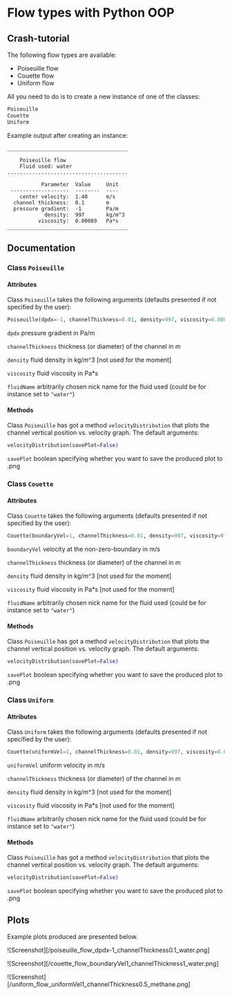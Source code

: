 # Flow types with Python OOP

## Crash-tutorial

The following flow types are available:

* Poiseuille flow
* Couette flow
* Uniform flow

All you need to do is to create a new instance of one of the classes:

```python
Poiseuille
Couette
Uniform
```

Example output after creating an instance:

```
_______________________________________

	Poiseuille flow
	Fluid used: water
.......................................

           Parameter  Value     Unit      
 -------------------  --------  ----      
    center velocity:  1.40      m/s       
  channel thickness:  0.1       m         
  pressure gradient:  -1        Pa/m      
            density:  997       kg/m^3    
          viscosity:  0.00089   Pa*s      
_______________________________________
```

## Documentation

### Class `Poiseuille`

#### Attributes

Class `Poiseuille` takes the following arguments (defaults presented if not specified by the user):

```python
Poiseuille(dpdx=-1, channelThickness=0.01, density=997, viscosity=0.00089, fluidName="unknown")
```

`dpdx` pressure gradient in Pa/m

`channelThickness` thickness (or diameter) of the channel in m

`density` fluid density in kg/m^3 [not used for the moment]

`viscosity` fluid viscosity in Pa*s

`fluidName` arbitrarily chosen nick name for the fluid used (could be for instance set to `"water"`)

#### Methods

Class `Poiseuille` has got a method `velocityDistribution` that plots the channel vertical position vs. velocity graph. The default arguments:

```python
velocityDistribution(savePlot=False)
```

`savePlot` boolean specifying whether you want to save the produced plot to .png

### Class `Couette`

#### Attributes

Class `Couette` takes the following arguments (defaults presented if not specified by the user):

```python
Couette(boundaryVel=1, channelThickness=0.01, density=997, viscosity=0.00089, fluidName="unknown")
```

`boundaryVel` velocity at the non-zero-boundary in m/s

`channelThickness` thickness (or diameter) of the channel in m

`density` fluid density in kg/m^3 [not used for the moment]

`viscosity` fluid viscosity in Pa*s [not used for the moment]

`fluidName` arbitrarily chosen nick name for the fluid used (could be for instance set to `"water"`)

#### Methods

Class `Poiseuille` has got a method `velocityDistribution` that plots the channel vertical position vs. velocity graph. The default arguments:

```python
velocityDistribution(savePlot=False)
```

`savePlot` boolean specifying whether you want to save the produced plot to .png

### Class `Uniform`

#### Attributes

Class `Uniform` takes the following arguments (defaults presented if not specified by the user):

```python
Couette(uniformVel=1, channelThickness=0.01, density=997, viscosity=0.00089, fluidName="unknown")
```

`uniformVel` uniform velocity in m/s

`channelThickness` thickness (or diameter) of the channel in m

`density` fluid density in kg/m^3 [not used for the moment]

`viscosity` fluid viscosity in Pa*s [not used for the moment]

`fluidName` arbitrarily chosen nick name for the fluid used (could be for instance set to `"water"`)

#### Methods

Class `Poiseuille` has got a method `velocityDistribution` that plots the channel vertical position vs. velocity graph. The default arguments:

```python
velocityDistribution(savePlot=False)
```

`savePlot` boolean specifying whether you want to save the produced plot to .png

## Plots

Example plots produced are presented below.

![Screenshot][/poiseuille_flow_dpdx-1_channelThickness0.1_water.png]

![Screenshot][/couette_flow_boundaryVel1_channelThickness1_water.png]

![Screenshot][/uniform_flow_uniformVel1_channelThickness0.5_methane.png]
